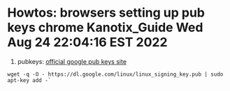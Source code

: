 Howtos: browsers setting up pub keys chrome
Kanotix_Guide
Wed Aug 24 22:04:16 EST 2022
=============================

1. pubkeys:
[official google pub keys site](https://www.google.com/linuxrepositories/)

```
wget -q -O - https://dl.google.com/linux/linux_signing_key.pub | sudo apt-key add -`
```

